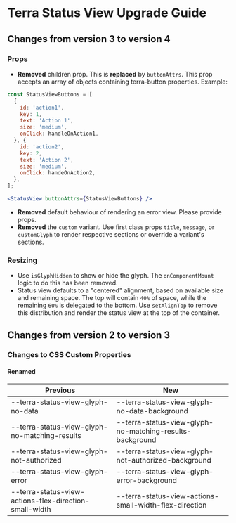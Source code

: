 # Terra Status View Upgrade Guide

## Changes from version 3 to version 4

### Props
* **Removed** children prop. This is **replaced** by `buttonAttrs`. This prop accepts an array of objects containing terra-button properties. Example:

```jsx
const StatusViewButtons = [
  {
    id: 'action1',
    key: 1,
    text: 'Action 1',
    size: 'medium',
    onClick: handleOnAction1,
  }, {
    id: 'action2',
    key: 2,
    text: 'Action 2',
    size: 'medium',
    onClick: handeOnAction2,
  },
];

<StatusView buttonAttrs={StatusViewButtons} />
```

* **Removed** default behaviour of rendering an error view. Please provide props.
* **Removed** the `custom` variant. Use first class props `title`, `message`, or `customGlyph` to render respective sections or override a variant's sections.

### Resizing
* Use `isGlyphHidden` to show or hide the glyph. The `onComponentMount` logic to do this has been removed.
* Status view defaults to a "centered" alignment, based on available size and remaining space. The top will contain `40%` of space, while the remaining `60%` is delegated to the bottom. Use `setAlignTop` to remove this distribution and render the status view at the top of the container.

## Changes from version 2 to version 3

### Changes to CSS Custom Properties

#### Renamed
| Previous | New |
|-|-|
| --terra-status-view-glyph-no-data | --terra-status-view-glyph-no-data-background |
| --terra-status-view-glyph-no-matching-results | --terra-status-view-glyph-no-matching-results-background |
| --terra-status-view-glyph-not-authorized | --terra-status-view-glyph-not-authorized-background |
| --terra-status-view-glyph-error | --terra-status-view-glyph-error-background |
| --terra-status-view-actions-flex-direction-small-width | --terra-status-view-actions-small-width-flex-direction |
